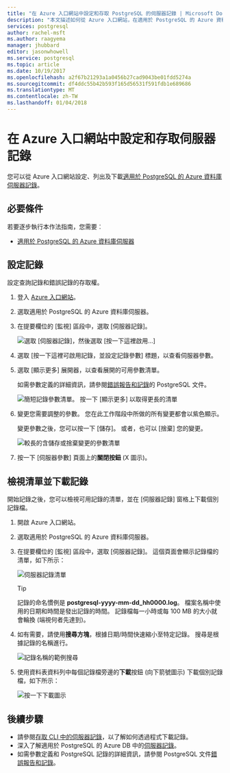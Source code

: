 ```yaml
---
title: "在 Azure 入口網站中設定和存取 PostgreSQL 的伺服器記錄 | Microsoft Docs"
description: "本文描述如何從 Azure 入口網站，在適用於 PostgreSQL 的 Azure 資料庫中設定和存取伺服器記錄。"
services: postgresql
author: rachel-msft
ms.author: raagyema
manager: jhubbard
editor: jasonwhowell
ms.service: postgresql
ms.topic: article
ms.date: 10/19/2017
ms.openlocfilehash: a2f67b21293a1a0456b27cad9043be01fdd5274a
ms.sourcegitcommit: df4ddc55b42b593f165d56531f591fdb1e689686
ms.translationtype: MT
ms.contentlocale: zh-TW
ms.lasthandoff: 01/04/2018
---
```

# <a name="configure-and-access-server-logs-in-the-azure-portal"></a>在 Azure 入口網站中設定和存取伺服器記錄

您可以從 Azure 入口網站設定、列出及下載[適用於 PostgreSQL 的 Azure 資料庫伺服器記錄](concepts-server-logs.md)。

## <a name="prerequisites"></a>必要條件
若要逐步執行本作法指南，您需要︰
- [適用於 PostgreSQL 的 Azure 資料庫伺服器](quickstart-create-server-database-portal.md)

## <a name="configure-logging"></a>設定記錄
設定查詢記錄和錯誤記錄的存取權。 

1. 登入 [Azure 入口網站](http://portal.azure.com/)。

2. 選取適用於 PostgreSQL 的 Azure 資料庫伺服器。

3. 在提要欄位的 [監視] 區段中，選取 [伺服器記錄]。 

   ![選取 [伺服器記錄]，然後選取 [按一下這裡啟用...]](./media/howto-configure-server-logs-in-portal/1-select-server-logs-configure.png)

4. 選取 [按一下這裡可啟用記錄，並設定記錄參數] 標題，以查看伺服器參數。

5. 選取 [顯示更多] 展開器，以查看展開的可用參數清單。 

   如需參數定義的詳細資訊，請參閱[錯誤報告和記錄](https://www.postgresql.org/docs/current/static/runtime-config-logging.html)的 PostgreSQL 文件。

   ![簡短記錄參數清單。 按一下 [顯示更多] 以取得更長的清單](./media/howto-configure-server-logs-in-portal/2-show-more.png)

6. 變更您需要調整的參數。 您在此工作階段中所做的所有變更都會以紫色顯示。

   變更參數之後，您可以按一下 [儲存]。 或者，也可以 [捨棄] 您的變更。 

   ![較長的含儲存或捨棄變更的參數清單](./media/howto-configure-server-logs-in-portal/3-save-discard.png)

7. 按一下 [伺服器參數] 頁面上的**關閉按鈕** (X 圖示)。

## <a name="view-list-and-download-logs"></a>檢視清單並下載記錄
開始記錄之後，您可以檢視可用記錄的清單，並在 [伺服器記錄] 窗格上下載個別記錄檔。 

1. 開啟 Azure 入口網站。

2. 選取適用於 PostgreSQL 的 Azure 資料庫伺服器。

3. 在提要欄位的 [監視] 區段中，選取 [伺服器記錄]。 這個頁面會顯示記錄檔的清單，如下所示：

   ![伺服器記錄清單](./media/howto-configure-server-logs-in-portal/4-server-logs-list.png)

   > [!TIP]
   > 記錄的命名慣例是 **postgresql-yyyy-mm-dd_hh0000.log**。 檔案名稱中使用的日期和時間是發出記錄的時間。 記錄檔每一小時或每 100 MB 的大小就會輪換 (端視何者先達到)。

4. 如有需要，請使用**搜尋方塊**，根據日期/時間快速縮小至特定記錄。 搜尋是根據記錄的名稱進行。

   ![記錄名稱的範例搜尋](./media/howto-configure-server-logs-in-portal/5-search.png)

5. 使用資料表資料列中每個記錄檔旁邊的**下載**按鈕 (向下箭號圖示) 下載個別記錄檔，如下所示：

   ![按一下下載圖示](./media/howto-configure-server-logs-in-portal/6-download.png)

## <a name="next-steps"></a>後續步驟
- 請參閱[存取 CLI 中的伺服器記錄](howto-configure-server-logs-using-cli.md)，以了解如何透過程式下載記錄。
- 深入了解適用於 PostgreSQL 的 Azure DB 中的[伺服器記錄](concepts-server-logs.md)。 
- 如需參數定義和 PostgreSQL 記錄的詳細資訊，請參閱 PostgreSQL 文件[錯誤報告和記錄](https://www.postgresql.org/docs/current/static/runtime-config-logging.html)。

